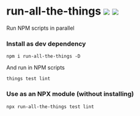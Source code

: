 # run-all-the-things [![](https://img.shields.io/npm/v/run-all-the-things.svg)](https://www.npmjs.com/package/run-all-the-things) [![](https://img.shields.io/badge/mono--000000.svg?logo=github&style=social)](https://github.com/omrilotan/mono)

Run NPM scripts in parallel

### Install as dev dependency
```
npm i run-all-the-things -D
```

And run in NPM scripts
```
things test lint
```

### Use as an NPX module (without installing)
```
npx run-all-the-things test lint
```
